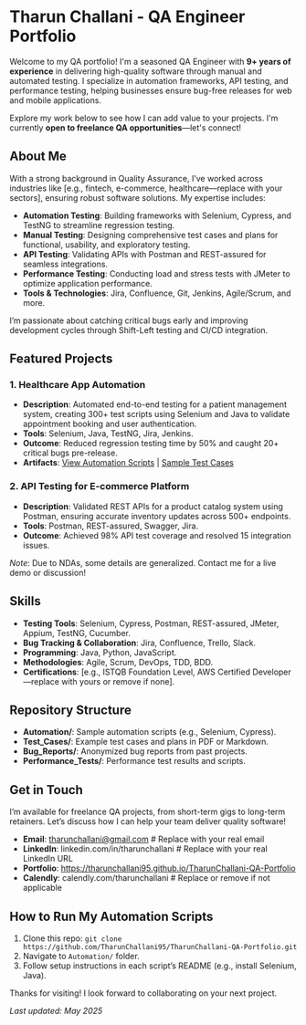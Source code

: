# Tharun Challani - QA Engineer Portfolio

Welcome to my QA portfolio! I'm a seasoned QA Engineer with **9+ years of experience** in delivering high-quality software through manual and automated testing. I specialize in automation frameworks, API testing, and performance testing, helping businesses ensure bug-free releases for web and mobile applications.

Explore my work below to see how I can add value to your projects. I'm currently **open to freelance QA opportunities**—let's connect!

## About Me
With a strong background in Quality Assurance, I’ve worked across industries like [e.g., fintech, e-commerce, healthcare—replace with your sectors], ensuring robust software solutions. My expertise includes:
- **Automation Testing**: Building frameworks with Selenium, Cypress, and TestNG to streamline regression testing.
- **Manual Testing**: Designing comprehensive test cases and plans for functional, usability, and exploratory testing.
- **API Testing**: Validating APIs with Postman and REST-assured for seamless integrations.
- **Performance Testing**: Conducting load and stress tests with JMeter to optimize application performance.
- **Tools & Technologies**: Jira, Confluence, Git, Jenkins, Agile/Scrum, and more.

I’m passionate about catching critical bugs early and improving development cycles through Shift-Left testing and CI/CD integration.

## Featured Projects
### 1. Healthcare App Automation
- **Description**: Automated end-to-end testing for a patient management system, creating 300+ test scripts using Selenium and Java to validate appointment booking and user authentication.
- **Tools**: Selenium, Java, TestNG, Jira, Jenkins.
- **Outcome**: Reduced regression testing time by 50% and caught 20+ critical bugs pre-release.
- **Artifacts**: [View Automation Scripts](Automation/login_test.java) | [Sample Test Cases](Test_Cases/healthcare_test_cases.pdf)

### 2. API Testing for E-commerce Platform
- **Description**: Validated REST APIs for a product catalog system using Postman, ensuring accurate inventory updates across 500+ endpoints.
- **Tools**: Postman, REST-assured, Swagger, Jira.
- **Outcome**: Achieved 98% API test coverage and resolved 15 integration issues.
<!-- - **Artifacts**: [Postman Collection](Automation/api_tests.json) | [Bug Report](Bug_Reports/ecommerce_api_bugs.pdf) -->

*Note*: Due to NDAs, some details are generalized. Contact me for a live demo or discussion!

## Skills
- **Testing Tools**: Selenium, Cypress, Postman, REST-assured, JMeter, Appium, TestNG, Cucumber.
- **Bug Tracking & Collaboration**: Jira, Confluence, Trello, Slack.
- **Programming**: Java, Python, JavaScript.
- **Methodologies**: Agile, Scrum, DevOps, TDD, BDD.
- **Certifications**: [e.g., ISTQB Foundation Level, AWS Certified Developer—replace with yours or remove if none].

## Repository Structure
- **Automation/**: Sample automation scripts (e.g., Selenium, Cypress).
- **Test_Cases/**: Example test cases and plans in PDF or Markdown.
- **Bug_Reports/**: Anonymized bug reports from past projects.
- **Performance_Tests/**: Performance test results and scripts.

## Get in Touch
I’m available for freelance QA projects, from short-term gigs to long-term retainers. Let’s discuss how I can help your team deliver quality software!

- **Email**: tharunchallani@gmail.com  # Replace with your real email
- **LinkedIn**: linkedin.com/in/tharunchallani  # Replace with your real LinkedIn URL
- **Portfolio**: https://tharunchallani95.github.io/TharunChallani-QA-Portfolio
- **Calendly**: calendly.com/tharunchallani  # Replace or remove if not applicable

<!-- Check out my full portfolio site: [yourportfolio.wixsite.com]  
View my resume: [Resume.pdf](Resume.pdf) -->

## How to Run My Automation Scripts
1. Clone this repo: `git clone https://github.com/TharunChallani95/TharunChallani-QA-Portfolio.git`
2. Navigate to `Automation/` folder.
3. Follow setup instructions in each script’s README (e.g., install Selenium, Java).

Thanks for visiting! I look forward to collaborating on your next project.







*Last updated: May 2025*
